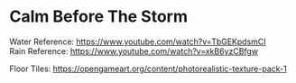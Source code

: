 # Calm Before The Storm

Water Reference: https://www.youtube.com/watch?v=TbGEKpdsmCI  
Rain Reference: https://www.youtube.com/watch?v=xkB6yzCBfgw

Floor Tiles: https://opengameart.org/content/photorealistic-texture-pack-1